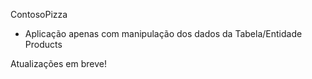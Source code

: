 ContosoPizza
- Aplicação apenas com manipulação dos dados da Tabela/Entidade Products

Atualizações em breve!
